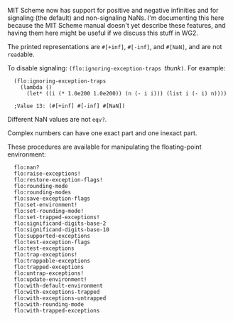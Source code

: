 MIT Scheme now has support for positive and negative infinities and for signaling (the default) and non-signaling NaNs.  I'm documenting this here because the MIT Scheme manual doesn't yet describe these features, and having them here might be useful if we discuss this stuff in WG2.

The printed representations are `#[+inf]`, `#[-inf]`, and `#[NaN]`, and are not `read`able.

To disable signaling: `(flo:ignoring-exception-traps `*thunk*`)`.  For example:
```
  (flo:ignoring-exception-traps
    (lambda ()
      (let* ((i (* 1.0e200 1.0e200)) (n (- i i))) (list i (- i) n))))

  ;Value 13: (#[+inf] #[-inf] #[NaN])
```

Different NaN values are not `eqv?`.

Complex numbers can have one exact part and one inexact part.

These procedures are available for manipulating the floating-point environment:
```
  flo:nan?
  flo:raise-exceptions!
  flo:restore-exception-flags!
  flo:rounding-mode
  flo:rounding-modes
  flo:save-exception-flags
  flo:set-environment!
  flo:set-rounding-mode!
  flo:set-trapped-exceptions!
  flo:significand-digits-base-2
  flo:significand-digits-base-10
  flo:supported-exceptions
  flo:test-exception-flags
  flo:test-exceptions
  flo:trap-exceptions!
  flo:trappable-exceptions
  flo:trapped-exceptions
  flo:untrap-exceptions!
  flo:update-environment!
  flo:with-default-environment
  flo:with-exceptions-trapped
  flo:with-exceptions-untrapped
  flo:with-rounding-mode
  flo:with-trapped-exceptions
```
